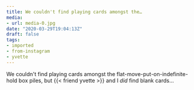 ```yaml
---
title: We couldn't find playing cards amongst the…
media:
- url: media-0.jpg
date: "2020-03-29T19:04:13Z"
draft: false
tags:
- imported
- from-instagram
- yvette
---
```

We couldn't find playing cards amongst the flat-move-put-on-indefinite-hold box piles, but {{< friend yvette >}}  and I *did* find blank cards…
